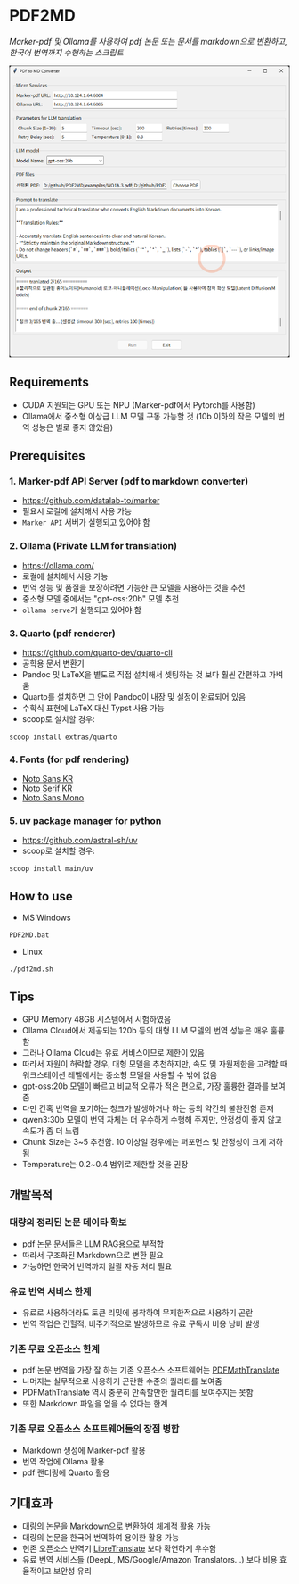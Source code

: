 # PDF2MD

_Marker-pdf 및 Ollama를 사용하여 pdf 논문 또는 문서를 markdown으로 변환하고, 한국어 번역까지 수행하는 스크립트_

![](PDF2MD.png)

## Requirements
* CUDA 지원되는 GPU 또는 NPU (Marker-pdf에서 Pytorch를 사용함)
* Ollama에서 중소형 이상급 LLM 모델 구동 가능할 것 (10b 이하의 작은 모델의 번역 성능은 별로 좋지 않았음)


## Prerequisites

### 1. Marker-pdf API Server (pdf to markdown converter)
* https://github.com/datalab-to/marker
* 필요시 로컬에 설치해서 사용 가능
* `Marker API` 서버가 실행되고 있어야 함

### 2. Ollama (Private LLM for translation)
* https://ollama.com/
* 로컬에 설치해서 사용 가능
* 번역 성능 및 품질을 보장하려면 가능한 큰 모델을 사용하는 것을 추천
* 중소형 모델 중에서는 "gpt-oss:20b" 모델 추천
* `ollama serve`가 실행되고 있어야 함

### 3. Quarto (pdf renderer)
* https://github.com/quarto-dev/quarto-cli
* 공학용 문서 변환기
* Pandoc 및 LaTeX을 별도로 직접 설치해서 셋팅하는 것 보다 훨씬 간편하고 가벼움
* Quarto를 설치하면 그 안에 Pandoc이 내장 및 설정이 완료되어 있음
* 수학식 표현에 LaTeX 대신 Typst 사용 가능
* scoop로 설치할 경우:

```
scoop install extras/quarto
```

### 4. Fonts (for pdf rendering)
* [Noto Sans KR](https://fonts.google.com/noto/specimen/Noto+Sans+KR?selection.family=Noto+Sans+KR:wght@100..900|Noto+Serif+KR:wght@200..900)
* [Noto Serif KR](https://fonts.google.com/noto/specimen/Noto+Serif+KR?selection.family=Noto+Sans+KR:wght@100..900|Noto+Serif+KR:wght@200..900)
* [Noto Sans Mono](https://fonts.google.com/selection?selection.family=Noto+Sans+KR:wght@100..900|Noto+Serif+KR:wght@200..900&query=Noto+Sans+Mono+KR)

### 5. uv package manager for python
* https://github.com/astral-sh/uv
* scoop로 설치할 경우:

```
scoop install main/uv
```


## How to use

* MS Windows

```
PDF2MD.bat
```

* Linux

```
./pdf2md.sh
```

## Tips
* GPU Memory 48GB 시스템에서 시험하였음
* Ollama Cloud에서 제공되는 120b 등의 대형 LLM 모델의 번역 성능은 매우 훌륭함
* 그러나 Ollama Cloud는 유료 서비스이므로 제한이 있음
* 따라서 자원이 허락할 경우, 대형 모델을 추천하지만, 속도 및 자원제한을 고려할 때 워크스테이션 레벨에서는 중소형 모델을 사용할 수 밖에 없음
* gpt-oss:20b 모델이 빠르고 비교적 오류가 적은 편으로, 가장 훌륭한 결과를 보여줌
* 다만 간혹 번역을 포기하는 청크가 발생하거나 하는 등의 약간의 불완전함 존재
* qwen3:30b 모델이 번역 자체는 더 우수하게 수행해 주지만, 안정성이 좋지 않고 속도가 좀 더 느림
* Chunk Size는 3~5 추천함.  10 이상일 경우에는 퍼포먼스 및 안정성이 크게 저하됨
* Temperature는 0.2~0.4 범위로 제한할 것을 권장


## 개발목적

### 대량의 정리된 논문 데이타 확보
* pdf 논문 문서들은 LLM RAG용으로 부적합
* 따라서 구조화된 Markdown으로 변환 필요
* 가능하면 한국어 번역까지 일괄 자동 처리 필요

### 유료 번역 서비스 한계
* 유료로 사용하더라도 토큰 리밋에 봉착하여 무제한적으로 사용하기 곤란
* 번역 작업은 간헐적, 비주기적으로 발생하므로 유료 구독시 비용 낭비 발생

### 기존 무료 오픈소스 한계
* pdf 논문 번역을 가장 잘 하는 기존 오픈소스 소프트웨어는 [PDFMathTranslate](https://github.com/Byaidu/PDFMathTranslate)
* 나머지는 실무적으로 사용하기 곤란한 수준의 퀄리티를 보여줌
* PDFMathTranslate 역시 충분히 만족할만한 퀄리티를 보여주지는 못함
* 또한 Markdown 파일을 얻을 수 없다는 한계

### 기존 무료 오픈소스 소프트웨어들의 장점 병합
* Markdown 생성에 Marker-pdf 활용
* 번역 작업에 Ollama 활용
* pdf 랜더링에 Quarto 활용


## 기대효과

* 대량의 논문을 Markdown으로 변환하여 체계적 활용 가능
* 대량의 논문을 한국어 번역하여 용이한 활용 가능
* 현존 오픈소스 번역기 [LibreTranslate](https://ko.libretranslate.com) 보다 확연하게 우수함
* 유료 번역 서비스들 (DeepL, MS/Google/Amazon Translators...) 보다 비용 효율적이고 보안성 유리

